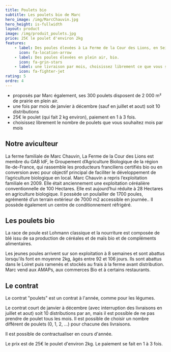 ```yaml
---
title: Poulets bio
subtitle: Les poulets bio de Marc
hero_image: /img/MarcChauvin.jpg
hero_height: is-fullwidth
layout: product
image: /img/produit_poulets.jpg
price: 25€ le poulet d'environ 2kg
features:
    - label: Des poules élevées à La Ferme de la Cour des Lions, en Seine-et-Marne (77)
      icon: fa-location-arrow
    - label: Des poules élevées en plein air, bio.
      icon: fa-grin-stars
    - label: une livraison par mois, choisissez librement ce que vous souhaitez à chaque livraison.
      icon: fa-fighter-jet
rating: 5
ordre: 4
---
```


- proposés par Marc également, ses 300 poulets disposent de 2 000 m² de prairie en plein air.
- une fois par mois de janvier à décembre (sauf en juillet et aout) soit 10 distributions
- 25€ le poulet (qui fait 2 kg environ), paiement en 1 à 3 fois.
- choisissez librement le nombre de poulets que vous souhaitez mois par mois

## Notre aviculteur

La ferme familiale de Marc Chauvin, La Ferme de la Cour des Lions est membre du GAB IdF, le Groupement d’Agriculture Biologique de la région Ile-de-France, qui rassemble les producteurs franciliens certifiés bio ou en conversion avec pour objectif principal de faciliter le développement de l’agriculture biologique en local. Marc Chauvin a repris l’exploitation familiale en 2009. Elle était anciennement une exploitation céréalière conventionnelle de 100 Hectares. Elle est aujourd’hui réduite à 28 Hectares en agriculture biologique. Il possède un poulailler de 1700 poules, agrémenté d’un terrain extérieur de 7000 m2 accessible en journée.. Il possède également un centre de conditionnement réfrigéré. 

## Les poulets bio

La race de poule est Lohmann classique et la nourriture est composée de blé issu de sa production de céréales et de maïs bio et de compléments alimentaires. 

Les jeunes poules arrivent sur son exploitation à 8 semaines et sont abattus lorsqu'ils font en moyenne 2kg, âgés entre 92 et 106 jours. Ils sont abattus dans le Loiret puis ramenés et stockés au frais à la ferme avant distribution. Marc vend aux AMAPs, aux commerces Bio et à certains restaurants.

## Le contrat

Le contrat "poulets" est un contrat à l'année, comme pour les légumes.

Le contrat court de janvier à décembre (avec interruption des livraisons en juillet et aout) soit 10 distributions par an, mais il est possible de ne pas prendre de poulet tous les mois. Il est possible de choisir un nombre différent de poulets (0, 1, 2, ...) pour chacune des livraisons.

Il est possible de contractualiser en cours d'année.

Le prix est de 25€ le poulet d'environ 2kg. Le paiement se fait en 1 à 3 fois.
